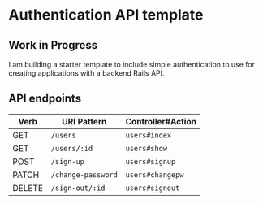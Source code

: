 # Authentication API template

## Work in Progress

I am building a starter template to include simple authentication to use for creating applications with a backend Rails API.

## API endpoints

| Verb   | URI Pattern            | Controller#Action |
|--------|------------------------|------------------ |
| GET    | `/users`               | `users#index`     |
| GET    | `/users/:id`           | `users#show`      |
| POST   | `/sign-up`             | `users#signup`    |
| PATCH   | `/change-password`    | `users#changepw`  |
| DELETE | `/sign-out/:id`        | `users#signout`   |
